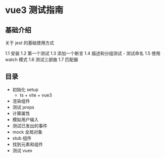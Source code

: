 # vue3 测试指南

## 基础介绍

关于 jest 的基础使用方式

1.1 安装
1.2 第一个测试
1.3 添加一个断言
1.4 描述和分组测试 - 测试命名
1.5 使用 watch 模式
1.6 测试三部曲
1.7 匹配器

## 目录

- 初始化 setup
  - ts + vite + vue3
- 渲染组件
- 测试 props
- 计算属性
- 模拟用户输入
- 测试已发出的事件
- mock 全局对象
- stub 组件
- 找到元素和组件
- 测试 vuex
